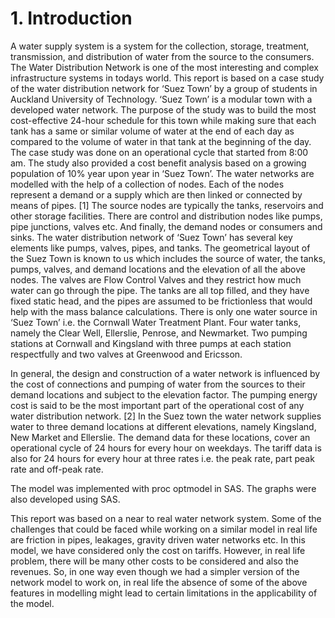 # 1. Introduction

  A water supply system is a system for the collection, storage, treatment, transmission, and distribution of water from the source to the consumers. The Water Distribution Network is one of the most interesting and complex infrastructure systems in todays world. This report is based on a case study of the water distribution network for ‘Suez Town’ by a group of students in Auckland University of Technology. ‘Suez Town’ is a modular town with a developed water network. The purpose of the study was to build the most cost-effective 24-hour schedule for this town while making sure that each tank has a same or similar volume of water at the end of each day as compared to the volume of water in that tank at the beginning of the day.  The case study was done on an operational cycle that started from 8:00 am. The study also provided a cost benefit analysis based on a growing population of 10% year upon year in ‘Suez Town’. 
The water networks are modelled with the help of a collection of nodes. Each of the nodes represent a demand or a supply which are then linked or connected by means of pipes. [1] The source nodes are typically the tanks, reservoirs and other storage facilities. There are control and distribution nodes like pumps, pipe junctions, valves etc. And finally, the demand nodes or consumers and sinks. The water distribution network of ‘Suez Town’ has several key elements like pumps, valves, pipes, and tanks. The geometrical layout of the Suez Town is known to us which includes the source of water, the tanks, pumps, valves, and demand locations and the elevation of all the above nodes. The valves are Flow Control Valves and they restrict how much water can go through the pipe. The tanks are all top filled, and they have fixed static head, and the pipes are assumed to be frictionless that would help with the mass balance calculations. There is only one water source in ‘Suez Town’ i.e. the Cornwall Water Treatment Plant. Four water tanks, namely the Clear Well, Ellerslie, Penrose, and Newmarket. Two pumping stations at Cornwall and Kingsland with three pumps at each station respectfully and two valves at Greenwood and Ericsson.   

  In general, the design and construction of a water network is influenced by the cost of connections and pumping of water from the sources to their demand locations and subject to the elevation factor. The pumping energy cost is said to be the most important part of the operational cost of any water distribution network. [2] In the Suez town the water network supplies water to three demand locations at different elevations, namely Kingsland, New Market and Ellerslie. The demand data for these locations, cover an operational cycle of 24 hours for every hour on weekdays. The tariff data is also for 24 hours for every hour at three rates i.e. the peak rate, part peak rate and off-peak rate. 
  
  The model was implemented with proc optmodel in SAS. The graphs were also developed using SAS. 
  
  This report was based on a near to real water network system. Some of the challenges that could be faced while working on a similar model in real life are friction in pipes, leakages, gravity driven water networks etc. In this model, we have considered only the cost on tariffs. However, in real life problem, there will be many other costs to be considered and also the revenues. So, in one way even though we had a simpler version of the network model to work on, in real life the absence of some of the above features in modelling might lead to certain limitations in the applicability of the model.  

